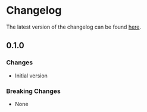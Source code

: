 # Changelog

The latest version of the changelog can be found [here](https://github.com/Azure/bicep-registry-modules/blob/main/avm/res/management/service-group/CHANGELOG.md).

## 0.1.0

### Changes

- Initial version

### Breaking Changes

- None
